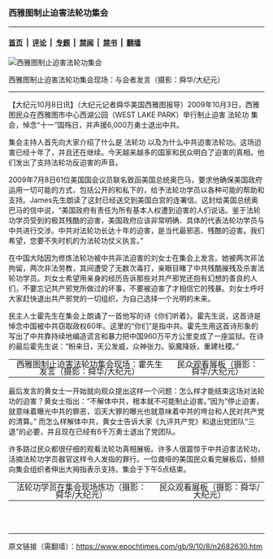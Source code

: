 ### 西雅图制止迫害法轮功集会

---

#### [首页](../../../..?n2682630) &nbsp;|&nbsp; [评论](../../../../../epoch-comment?n2682630) &nbsp;|&nbsp; [专题](../../../../../epoch-special?n2682630) &nbsp;|&nbsp; [禁闻](../../../../../epoch-news?n2682630) &nbsp;|&nbsp; [禁书](../../../../../books?n2682630) &nbsp;|&nbsp; [翻墙](https://github.com/gfw-breaker/nogfw/blob/master/README.md?n2682630)


<div><img alt="西雅图制止迫害法轮功集会" class="attachment-djy_600_400 size-djy_600_400 wp-post-image" src="https://i.epochtimes.com/assets/uploads/2009/10/910080855291599-600x400.jpg"/>
<div class="caption">
 <p>
  西雅图制止迫害法轮功集会现场：与会者发言（摄影：舜华/大纪元）
 </p>
</div></div><hr/><div class="post_content" id="artbody" itemprop="articleBody">
 <!-- article content begin -->
 <p>
  【大纪元10月8日讯】（大纪元记者舜华美国西雅图报导）2009年10月3日，西雅图民众在西雅图市中心西湖公园（WEST LAKE PARK）举行制止迫害
  <ok href="https://www.epochtimes.com/gb/tag/%E6%B3%95%E8%BD%AE%E5%8A%9F.html">
   法轮功
  </ok>
  集会，悼念“十一”国殇日，并声援6,000万勇士退出中共。
 </p>
 <p>
  集会主持人首先向大家介绍了什么是
  <ok href="https://www.epochtimes.com/gb/tag/%E6%B3%95%E8%BD%AE%E5%8A%9F.html">
   法轮功
  </ok>
  以及为什么中共迫害法轮功。这场迫害已经十年了，并且还在继续。今天越来越多的国家和民众明白了迫害的真相。他们发出了支持法轮功反迫害的声音。
 </p>
 <p>
  2009年7月8日61位美国国会议员联名致函美国总统奥巴马，要求他确保美国政府运用一切可能的方式，包括公开的和私下的，给予法轮功学员以各种可能的帮助和支持。James先生朗读了这封已经送交到美国白宫的连署信。这封给美国总统奥巴马的信中说，“美国政府有责任为所有基本人权遭到迫害的人们说话。鉴于法轮功学员受到的极其残酷的迫害，美国政府应该非常明确、具体的代表法轮功学员与中共进行交涉。中共对法轮功长达十年的迫害，是当代最邪恶、残酷的迫害。我们希望，您要不失时机的为法轮功仗义执言。”
 </p>
 <p>
  在中国大陆因为修炼法轮功被中共非法迫害的刘女士在集会上发言。她被两次非法拘留，两次非法劳教，其间遭受了无数次毒打，亲眼目睹了中共残酷摧残及杀害法轮功学员。刘女士希望用亲身的经历告诉那些对共产邪党还抱有幻想的善良的人们，不要忘记共产邪党所做过的坏事，不要被迫害了才相信它的残暴。刘女士呼吁大家赶快退出共产邪党的一切组织，为自己选择一个光明的未来。
 </p>
 <p>
  民主人士霍先生在集会上朗诵了一首他写的诗《你们听着》。霍先生说，这首诗是悼念中国被中共窃取政权60年。这里的“你们”是指中共。霍先生用这首诗形象的写出了中共靠持续地编造谎言和暴力把中国960万平方公里变成了一座监狱。在诗的最后霍先生说：“盼来日，天公发威，众神张力。驱魔降妖，重建社稷。”
 </p>
 <p>
  <!--image v 1.0-->
 </p>
 <table align="center" border="0">
  <tr valign="top">
   <td>
    <div style="line-height: 90%; text-align: center;">
     <ok href=" https://i.epochtimes.com/assets/uploads/2015/02/910080855301599-450x300.jpg" rel="noreferrer noopener" target="_blank">
      <img alt="" class="size-medium wp-image-7589684" src="https://i.epochtimes.com/assets/uploads/2015/02/910080855301599-450x300.jpg" title=""/>
     </ok>
     <br/>
     <span class="bn12">
      西雅图制止迫害法轮功集会现场：霍先生发言（摄影：舜华/大纪元）
     </span>
    </div>
   </td>
   <td>
    <div style="line-height: 90%; text-align: center;">
     <ok href=" https://i.epochtimes.com/assets/uploads/2015/02/910080855311599-450x300.jpg" rel="noreferrer noopener" target="_blank">
      <img alt="" class="size-medium wp-image-7589685" src="https://i.epochtimes.com/assets/uploads/2015/02/910080855311599-450x300.jpg" title=""/>
     </ok>
     <br/>
     <span class="bn12">
      民众观看展板（摄影：舜华/大纪元）
     </span>
    </div>
   </td>
  </tr>
 </table>
 <p>
  <!-- -->
 </p>
 <p>
  最后发言的黄女士一开始就向观众提出这样一个问题：怎么样才能结束这场对法轮功的迫害？黄女士指出：“不解体中共，根本就不可能制止迫害。”因为“停止迫害，就意味着曝光中共的罪恶，滔天大罪的曝光也就意味着中共的垮台和人民对共产党的清算。” 而怎么样解体中共，黄女士告诉大家《九评共产党》和退出党团队“三退”的必要，并且现在已经有6千万勇士退出了党团队。
 </p>
 <p>
  许多路过民众都很仔细的观看法轮功真相展板。许多人很震惊于中共迫害法轮功，活摘法轮功学员器官这样令人发指的罪行。一位聋哑的美国民众看完展板后，频频向集会组织者伸出大拇指表示支持。集会于下午5点结束。
 </p>
 <p>
  <!--image v 1.0-->
 </p>
 <table align="center" border="0">
  <tr valign="top">
   <td>
    <div style="line-height: 90%; text-align: center;">
     <ok href=" https://i.epochtimes.com/assets/uploads/2015/02/910080855321599-450x338.jpg" rel="noreferrer noopener" target="_blank">
      <img alt="" class="size-medium wp-image-7589686" src="https://i.epochtimes.com/assets/uploads/2015/02/910080855321599-450x338.jpg" title=""/>
     </ok>
     <br/>
     <span class="bn12">
      法轮功学员在集会现场炼功（摄影：舜华/大纪元）
     </span>
    </div>
   </td>
   <td>
    <div style="line-height: 90%; text-align: center;">
     <ok href=" https://i.epochtimes.com/assets/uploads/2015/02/910080855331599-450x338.jpg" rel="noreferrer noopener" target="_blank">
      <img alt="" class="size-medium wp-image-7589687" src="https://i.epochtimes.com/assets/uploads/2015/02/910080855331599-450x338.jpg" title=""/>
     </ok>
     <br/>
     <span class="bn12">
      民众观看展板（摄影：舜华/大纪元）
     </span>
    </div>
   </td>
  </tr>
 </table>
 <p>
  <!-- -->
  <br/>
  <font color="#ffffff">
   (http://www.dajiyuan.com)
  </font>
 </p>
 <!-- article content end -->
 <div id="below_article_ad">
 </div>
</div>


---

原文链接（需翻墙）：https://www.epochtimes.com/gb/9/10/8/n2682630.htm